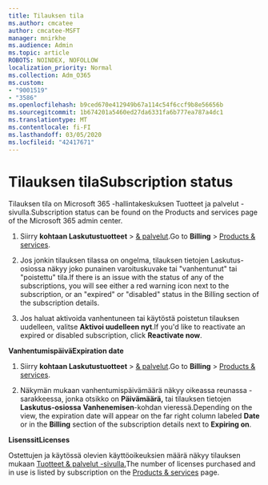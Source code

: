 ```yaml
---
title: Tilauksen tila
ms.author: cmcatee
author: cmcatee-MSFT
manager: mnirkhe
ms.audience: Admin
ms.topic: article
ROBOTS: NOINDEX, NOFOLLOW
localization_priority: Normal
ms.collection: Adm_O365
ms.custom:
- "9001519"
- "3586"
ms.openlocfilehash: b9ced670e412949b67a114c54f6ccf9b8e56656b
ms.sourcegitcommit: 1b674201a5460ed27da6331fa6b777ea787a4dc1
ms.translationtype: MT
ms.contentlocale: fi-FI
ms.lasthandoff: 03/05/2020
ms.locfileid: "42417671"
---
```

# <a name="subscription-status"></a><span data-ttu-id="88dc2-102">Tilauksen tila</span><span class="sxs-lookup"><span data-stu-id="88dc2-102">Subscription status</span></span>

<span data-ttu-id="88dc2-103">Tilauksen tila on Microsoft 365 -hallintakeskuksen Tuotteet ja palvelut -sivulla.</span><span class="sxs-lookup"><span data-stu-id="88dc2-103">Subscription status can be found on the Products and services page of the Microsoft 365 admin center.</span></span>

1. <span data-ttu-id="88dc2-104">Siirry **kohtaan Laskutustuotteet** > [& palvelut](https://go.microsoft.com/fwlink/p/?linkid=842054).</span><span class="sxs-lookup"><span data-stu-id="88dc2-104">Go to **Billing** > [Products & services](https://go.microsoft.com/fwlink/p/?linkid=842054).</span></span>

2. <span data-ttu-id="88dc2-105">Jos jonkin tilauksen tilassa on ongelma, tilauksen tietojen Laskutus-osiossa näkyy joko punainen varoituskuvake tai "vanhentunut" tai "poistettu" tila.</span><span class="sxs-lookup"><span data-stu-id="88dc2-105">If there is an issue with the status of any of the subscriptions, you will see either a red warning icon next to the subscription, or an "expired" or "disabled" status in the Billing section of the subscription details.</span></span>

3. <span data-ttu-id="88dc2-106">Jos haluat aktivoida vanhentuneen tai käytöstä poistetun tilauksen uudelleen, valitse **Aktivoi uudelleen nyt**.</span><span class="sxs-lookup"><span data-stu-id="88dc2-106">If you'd like to reactivate an expired or disabled subscription, click **Reactivate now**.</span></span>

<span data-ttu-id="88dc2-107">**Vanhentumispäivä**</span><span class="sxs-lookup"><span data-stu-id="88dc2-107">**Expiration date**</span></span>

1. <span data-ttu-id="88dc2-108">Siirry **kohtaan Laskutustuotteet** > [& palvelut](https://go.microsoft.com/fwlink/p/?linkid=842054).</span><span class="sxs-lookup"><span data-stu-id="88dc2-108">Go to **Billing** > [Products & services](https://go.microsoft.com/fwlink/p/?linkid=842054).</span></span>

2. <span data-ttu-id="88dc2-109">Näkymän mukaan vanhentumispäivämäärä näkyy oikeassa reunassa -sarakkeessa, jonka otsikko on **Päivämäärä,** tai tilauksen tietojen **Laskutus-osiossa** **Vanhenemisen**-kohdan vieressä.</span><span class="sxs-lookup"><span data-stu-id="88dc2-109">Depending on the view, the expiration date will appear on the far right column labeled **Date** or in the **Billing** section of the subscription details next to **Expiring on**.</span></span>

<span data-ttu-id="88dc2-110">**Lisenssit**</span><span class="sxs-lookup"><span data-stu-id="88dc2-110">**Licenses**</span></span>

<span data-ttu-id="88dc2-111">Ostettujen ja käytössä olevien käyttöoikeuksien määrä näkyy tilauksen mukaan [Tuotteet & palvelut -sivulla.](https://go.microsoft.com/fwlink/p/?linkid=842054)</span><span class="sxs-lookup"><span data-stu-id="88dc2-111">The number of licenses purchased and in use is listed by subscription on the [Products & services](https://go.microsoft.com/fwlink/p/?linkid=842054) page.</span></span>

